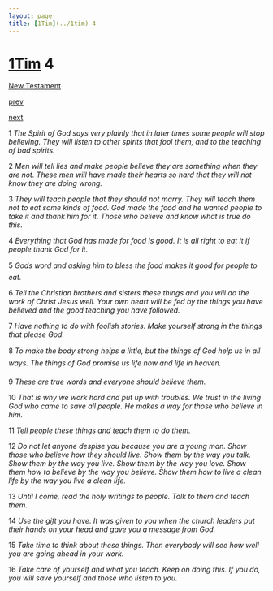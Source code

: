 ```yaml
---
layout: page
title: [1Tim](../1tim) 4
---
```


# [1Tim](../1tim) 4

[New Testament](/new-testament)


[prev](1tim-3.html)


[next](1tim-5.html)

1 _The Spirit of God says very plainly that in later times some people will stop believing.  They will listen to other spirits that fool them, and to the teaching of bad spirits._

2 _Men will tell lies and make people believe they are something when they are not. These men will have made their hearts so hard that they will not know they are doing wrong._

3 _They will teach people that they should not marry. They will teach them not to eat some kinds of food. God made the food and he wanted people to take it and thank him for it.  Those who believe and know what is true do this._

4 _Everything that God has made for food is good. It is all right to eat it if people thank God for it._

5 _Gods word and asking him to bless the food makes it good for people to eat._

6 _Tell the Christian brothers and sisters these things and you will do the work of Christ Jesus well. Your own heart will be fed by the things you have believed and the good teaching you have followed._

7 _Have nothing to do with foolish stories. Make yourself strong in the things that please God._

8 _To make the body strong helps a little, but the things of God help us in all ways. The things of God promise us life now and life in heaven._

9 _These are true words and everyone should believe them._

10 _That is why we work hard and put up with troubles. We trust in the living God who came to save all people. He makes a way for those who believe in him._

11 _Tell people these things and teach them to do them._

12 _Do not let anyone despise you because you are a young man. Show those who believe how they should live. Show them by the way you talk. Show them by the way you live.  Show them by the way you love. Show them how to believe by the way you believe.  Show them how to live a clean life by the way you live a clean life._

13 _Until I come, read the holy writings to people. Talk to them and teach them._

14 _Use the gift you have. It was given to you when the church leaders put their hands on your head and gave you a message from God._

15 _Take time to think about these things. Then everybody will see how well you are going ahead in your work._

16 _Take care of yourself and what you teach. Keep on doing this. If you do, you will save yourself and those who listen to you._

